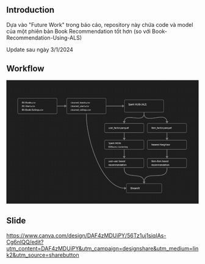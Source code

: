 ## Introduction
Dựa vào "Future Work" trong báo cáo, repository này chứa code và model của một phiên bản Book Recommendation tốt hơn (so với Book-Recommendation-Using-ALS)

Update sau ngày 3/1/2024
## Workflow
![alt text](https://github.com/VQHieu1012/Book-Recommendation-PySpark/blob/main/images/image_2024-01-12_195249992.png)

## Slide
https://www.canva.com/design/DAF4zMDUiPY/56Tz1uj1siqIAs-Cg6nIQQ/edit?utm_content=DAF4zMDUiPY&utm_campaign=designshare&utm_medium=link2&utm_source=sharebutton
